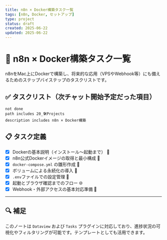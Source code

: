 ```yaml
---
title: n8n × Docker構築タスク一覧
tags: [n8n, Docker, セットアップ]
type: project
status: draft
created: 2025-06-22
updated: 2025-06-22
---
```



# 🐳 n8n × Docker構築タスク一覧

n8nをMac上にDockerで構築し、将来的な応用（VPSやWebhook等）にも備えるためのステップバイステップのタスクリストです。

## ✅ タスクリスト（次チャット開始予定だった項目）

```tasks
not done
path includes 20_🛠Projects
description includes n8n × Docker構築
```

## 📋 タスク定義

- [x] Dockerの基本説明（インストール〜起動まで） 🔰
- [x] n8n公式Dockerイメージの取得と最小構成 🐳
- [x] `docker-compose.yml` の雛形作成 📄
- [x]  ボリュームによる永続化の導入 💾
- [x] `.env`ファイルでの設定管理 📑
- [x] 起動とブラウザ確認までのフロー 🌐
- [x] Webhook・外部アクセスの基本対応準備 🚀

---

## 🔍 補足

このノートは `Dataview` および `Tasks` プラグインに対応しており、進捗状況の可視化やフィルタリングが可能です。テンプレートとしても活用できます。
